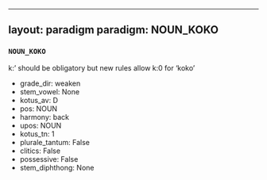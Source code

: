 
---
layout: paradigm
paradigm: NOUN_KOKO
---
### ` NOUN_KOKO `

k:’ should be obligatory but new rules allow k:0 for ‘koko’
* grade_dir: weaken
* stem_vowel: None
* kotus_av: D
* pos: NOUN
* harmony: back
* upos: NOUN
* kotus_tn: 1
* plurale_tantum: False
* clitics: False
* possessive: False
* stem_diphthong: None
